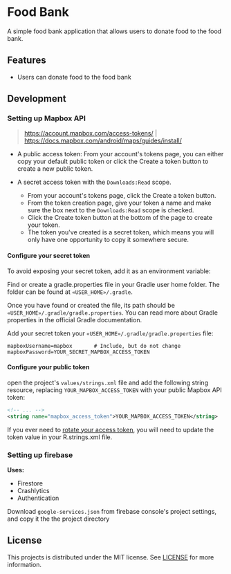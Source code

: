 # Food Bank

A simple food bank application that allows users to donate food to the food bank.

## Features

-   Users can donate food to the food bank

## Development

### Setting up Mapbox API

> https://account.mapbox.com/access-tokens/ | https://docs.mapbox.com/android/maps/guides/install/

-   A public access token: From your account's tokens page, you can either copy your default public
    token or click the Create a token button to create a new public token.

-   A secret access token with the `Downloads:Read` scope.
    -   From your account's tokens page, click the Create a token button.
    -   From the token creation page, give your token a name and make sure the box next to the
        `Downloads:Read` scope is checked.
    -   Click the Create token button at the bottom of the page to create your token.
    -   The token you've created is a secret token, which means you will only have one opportunity to
        copy it somewhere secure.

#### Configure your secret token

To avoid exposing your secret token, add it as an environment variable:

Find or create a gradle.properties file in your Gradle user home folder. The folder can be found at
`«USER_HOME»/.gradle`.

Once you have found or created the file, its path should be
`«USER_HOME»/.gradle/gradle.properties`. You can read more about Gradle properties in the official
Gradle documentation.

Add your secret token your `«USER_HOME»/.gradle/gradle.properties` file:

```dotenv
mapboxUsername=mapbox       # Include, but do not change
mapboxPassword=YOUR_SECRET_MAPBOX_ACCESS_TOKEN
```

#### Configure your public token

open the project's `values/strings.xml` file and add the following string resource, replacing
`YOUR_MAPBOX_ACCESS_TOKEN` with your public Mapbox API token:

```xml
<!-- ... -->
<string name="mapbox_access_token">YOUR_MAPBOX_ACCESS_TOKEN</string>
```

If you ever need
to [rotate your access token](https://docs.mapbox.com/help/how-mapbox-works/access-tokens/), you
will need to update the token value in your
R.strings.xml file.

### Setting up firebase

**Uses:**

-   Firestore
-   Crashlytics
-   Authentication

Download `google-services.json` from firebase console's project settings, and copy it the the
project directory

## License

This projects is distributed under the MIT license. See [LICENSE](./LICENSE.txt) for more
information.
